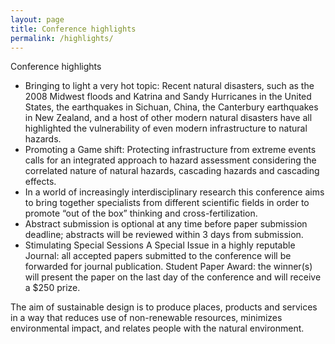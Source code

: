 ```yaml
---
layout: page
title: Conference highlights
permalink: /highlights/
---
```


Conference highlights

* Bringing to light a very hot topic: Recent natural disasters, such as the 2008 Midwest floods and Katrina and Sandy Hurricanes in    the United States, the earthquakes in Sichuan, China, the Canterbury earthquakes in New Zealand, and a host of other 
  modern natural disasters have all highlighted the vulnerability of even modern infrastructure to natural hazards.
* Promoting a Game shift: Protecting infrastructure from extreme events calls for an integrated approach to hazard 
  assessment considering the correlated nature of natural hazards, cascading hazards and cascading effects.
* In a world of increasingly interdisciplinary research this conference aims to bring together specialists 
  from different scientific fields in order to promote “out of the box” thinking and cross-fertilization.
* Abstract submission is optional at any time before paper submission deadline; abstracts 
  will be reviewed within 3 days from submission.
* Stimulating Special Sessions
A Special Issue in a highly reputable Journal: all accepted papers submitted to the conference will be forwarded for journal publication.
Student Paper Award: the winner(s) will present the paper on the last day of the conference and will receive a $250 prize.


The aim of sustainable design is to produce places, products and services in a way that reduces use of non-renewable resources, minimizes environmental impact, and relates people with the natural environment.
